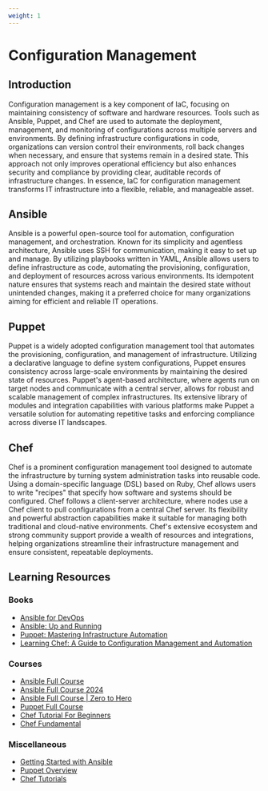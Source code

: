 ```yaml
---
weight: 1
---
```


# Configuration Management

## Introduction

Configuration management is a key component of IaC, focusing on maintaining 
consistency of software and hardware resources. Tools such as Ansible, Puppet, 
and Chef are used to automate the deployment, management, and monitoring of 
configurations across multiple servers and environments. 
By defining infrastructure configurations in code, organizations can version 
control their environments, roll back changes when necessary, and ensure 
that systems remain in a desired state. This approach not only improves 
operational efficiency but also enhances security and compliance by providing 
clear, auditable records of infrastructure changes. In essence, 
IaC for configuration management transforms IT infrastructure 
into a flexible, reliable, and manageable asset.


## Ansible

Ansible is a powerful open-source tool for automation, configuration management, 
and orchestration. Known for its simplicity and agentless architecture, 
Ansible uses SSH for communication, making it easy to set up and manage. 
By utilizing playbooks written in YAML, Ansible allows users to define 
infrastructure as code, automating the provisioning, configuration, and deployment 
of resources across various environments. Its idempotent nature ensures that systems 
reach and maintain the desired state without unintended changes, making it a 
preferred choice for many organizations aiming for efficient and reliable IT operations.


## Puppet

Puppet is a widely adopted configuration management tool that automates the 
provisioning, configuration, and management of infrastructure. Utilizing a 
declarative language to define system configurations, Puppet ensures 
consistency across large-scale environments by maintaining the desired state 
of resources. Puppet's agent-based architecture, where agents run on target 
nodes and communicate with a central server, allows for robust and scalable 
management of complex infrastructures. Its extensive library of modules and 
integration capabilities with various platforms make Puppet a versatile 
solution for automating repetitive tasks and enforcing compliance across 
diverse IT landscapes.


## Chef

Chef is a prominent configuration management tool designed to automate the 
infrastructure by turning system administration tasks into reusable code. 
Using a domain-specific language (DSL) based on Ruby, Chef allows users to 
write "recipes" that specify how software and systems should be configured. 
Chef follows a client-server architecture, where nodes use a Chef client to 
pull configurations from a central Chef server. Its flexibility and powerful 
abstraction capabilities make it suitable for managing both traditional and 
cloud-native environments. Chef's extensive ecosystem and strong community 
support provide a wealth of resources and integrations, helping organizations 
streamline their infrastructure management and ensure consistent, repeatable 
deployments.


## Learning Resources


### Books
- [Ansible for DevOps](https://www.amazon.ca/Ansible-DevOps-Server-configuration-management/dp/0986393428)
- [Ansible: Up and Running](https://www.amazon.ca/Ansible-Automating-Configuration-Management-Deployment/dp/1098109155)
- [Puppet: Mastering Infrastructure Automation](https://www.amazon.ca/Puppet-Infrastructure-Automation-Felix-Frank/dp/1788399706)
- [Learning Chef: A Guide to Configuration Management and Automation](https://www.amazon.ca/Learning-Chef-Configuration-Management-Automation/dp/1491944935)


### Courses
- [Ansible Full Course](https://www.youtube.com/watch?v=9Ua2b06oAr4)
- [Ansible Full Course 2024](https://www.youtube.com/watch?v=BS0GLQaSGPo)
- [Ansible Full Course | Zero to Hero](https://www.youtube.com/watch?v=GROqwFFLl3s)
- [Puppet Full Course](https://www.youtube.com/watch?v=F-NGOvYiV9g)
- [Chef Tutorial For Beginners](https://www.youtube.com/watch?v=LTIjUJEehDA)
- [Chef Fundamental](https://www.youtube.com/watch?v=zhMmCQ9y0OU)


### Miscellaneous
- [Getting Started with Ansible](https://docs.ansible.com/ansible/latest/getting_started/index.html)
- [Puppet Overview](https://www.puppet.com/docs/puppet/8/puppet_overview.html)
- [Chef Tutorials](https://www.chef.io/training/tutorials)
